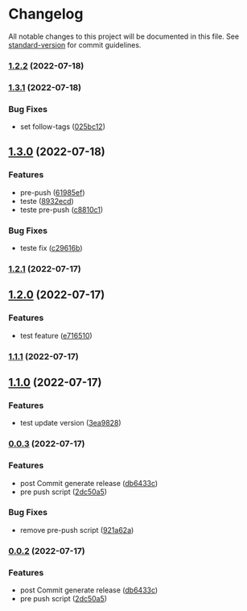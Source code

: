 # Changelog

All notable changes to this project will be documented in this file. See [standard-version](https://github.com/conventional-changelog/standard-version) for commit guidelines.

### [1.2.2](https://github.com/nicolasaigner/node-js-semantic/compare/v1.3.1...v1.2.2) (2022-07-18)

### [1.3.1](https://github.com/nicolasaigner/node-js-semantic/compare/v1.3.0...v1.3.1) (2022-07-18)


### Bug Fixes

* set follow-tags ([025bc12](https://github.com/nicolasaigner/node-js-semantic/commit/025bc1259aec2245396246e7b5c64e6a876c0a33))

## [1.3.0](https://github.com/nicolasaigner/node-js-semantic/compare/v1.2.1...v1.3.0) (2022-07-18)


### Features

* pre-push ([61985ef](https://github.com/nicolasaigner/node-js-semantic/commit/61985efea1f8fa0c04d026a801131f36071c78ec))
* teste ([8932ecd](https://github.com/nicolasaigner/node-js-semantic/commit/8932ecd1e3c6cc7ac913501a67eb0f1e091f9221))
* teste pre-push ([c8810c1](https://github.com/nicolasaigner/node-js-semantic/commit/c8810c192b1336f9228c694f1f0eabc1bb6e813d))


### Bug Fixes

* teste fix ([c29616b](https://github.com/nicolasaigner/node-js-semantic/commit/c29616bf91e178431407151aadc3701eb7a655c4))

### [1.2.1](https://github.com/nicolasaigner/node-js-semantic/compare/v1.2.0...v1.2.1) (2022-07-17)

## [1.2.0](https://github.com/nicolasaigner/node-js-semantic/compare/v1.1.1...v1.2.0) (2022-07-17)


### Features

* test feature ([e716510](https://github.com/nicolasaigner/node-js-semantic/commit/e7165103c4336332d02ac4f3950942bc4e2b4a4f))

### [1.1.1](https://github.com/nicolasaigner/node-js-semantic/compare/v1.1.0...v1.1.1) (2022-07-17)

## [1.1.0](https://github.com/nicolasaigner/node-js-semantic/compare/v0.0.3...v1.1.0) (2022-07-17)


### Features

* test update version ([3ea9828](https://github.com/nicolasaigner/node-js-semantic/commit/3ea98282bfa4e27c2f67a10f306c6cf2d192d623))

### [0.0.3](https://github.com/nicolasaigner/node-js-semantic/compare/v0.0.1...v0.0.3) (2022-07-17)


### Features

* post Commit generate release ([db6433c](https://github.com/nicolasaigner/node-js-semantic/commit/db6433c32dd7730716a5fc618a1511e97071ca59))
* pre push script ([2dc50a5](https://github.com/nicolasaigner/node-js-semantic/commit/2dc50a5f1db032058fb72c8a398462ce3db391db))


### Bug Fixes

* remove pre-push script ([921a62a](https://github.com/nicolasaigner/node-js-semantic/commit/921a62ac74f47aab0c87c401bc4f84a47ff5d6bc))

### [0.0.2](https://github.com/nicolasaigner/node-js-semantic/compare/v0.0.1...v0.0.2) (2022-07-17)


### Features

* post Commit generate release ([db6433c](https://github.com/nicolasaigner/node-js-semantic/commit/db6433c32dd7730716a5fc618a1511e97071ca59))
* pre push script ([2dc50a5](https://github.com/nicolasaigner/node-js-semantic/commit/2dc50a5f1db032058fb72c8a398462ce3db391db))
